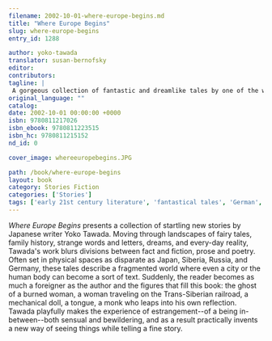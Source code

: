 ```yaml
---
filename: 2002-10-01-where-europe-begins.md
title: "Where Europe Begins"
slug: where-europe-begins
entry_id: 1288

author: yoko-tawada
translator: susan-bernofsky
editor: 
contributors: 
tagline: |
 A gorgeous collection of fantastic and dreamlike tales by one of the world's most innovative contemporary writers
original_language: ""
catalog: 
date: 2002-10-01 00:00:00 +0000 
isbn: 9780811217026
isbn_ebook: 9780811223515
isbn_hc: 9780811215152
nd_id: 0

cover_image: whereeuropebegins.JPG

path: /book/where-europe-begins
layout: book
category: Stories Fiction
categories: ['Stories']
tags: ['early 21st century literature', 'fantastical tales', 'German', 'German writers', 'Japan', 'Japanese', 'Japanese fiction', 'stories']
---
```

*Where Europe Begins* presents a collection of startling new stories by Japanese writer Yoko Tawada. Moving through landscapes of fairy tales, family history, strange words and letters, dreams, and every-day reality, Tawada's work blurs divisions between fact and fiction, prose and poetry. Often set in physical spaces as disparate as Japan, Siberia, Russia, and Germany, these tales describe a fragmented world where even a city or the human body can become a sort of text. Suddenly, the reader becomes as much a foreigner as the author and the figures that fill this book: the ghost of a burned woman, a woman traveling on the Trans-Siberian railroad, a mechanical doll, a tongue, a monk who leaps into his own reflection. Tawada playfully makes the experience of estrangement--of a being in-between--both sensual and bewildering, and as a result practically invents a new way of seeing things while telling a fine story.






